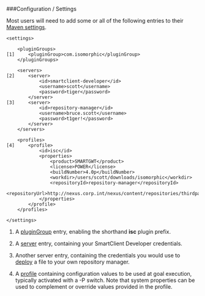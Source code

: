 <!--
   Licensed to the Apache Software Foundation (ASF) under one or more
   contributor license agreements.  See the NOTICE file distributed with
   this work for additional information regarding copyright ownership.
   The ASF licenses this file to You under the Apache License, Version 2.0
   (the "License"); you may not use this file except in compliance with
   the License.  You may obtain a copy of the License at

       http://www.apache.org/licenses/LICENSE-2.0

   Unless required by applicable law or agreed to in writing, software
   distributed under the License is distributed on an "AS IS" BASIS,
   WITHOUT WARRANTIES OR CONDITIONS OF ANY KIND, either express or implied.
   See the License for the specific language governing permissions and
   limitations under the License.
-->

###Configuration / Settings
                                                                            
Most users will need to add some or all of the following entries to their [Maven settings](http://maven.apache.org/ref/3.1.1/maven-settings/settings.html).

    <settings>

        <pluginGroups> 
    [1]     <pluginGroup>com.isomorphic</pluginGroup>
        </pluginGroups>

        <servers>
    [2]     <server>
                <id>smartclient-developer</id>
                <username>scott</username>
                <password>tiger</password>
            </server>
    [3]     <server>
                <id>repository-manager</id>
                <username>bruce.scott</username>
                <password>t1ger!</password>
            </server>
        </servers>

        <profiles>
    [4]     <profile>
                <id>isc</id>
                <properties>
                    <product>SMARTGWT</product>
                    <license>POWER</license>
                    <buildNumber>4.0p</buildNumber>
                    <workdir>/users/scott/downloads/isomorphic</workdir>
                    <repositoryId>repository-manager</repositoryId>
                    <repositoryUrl>http://nexus.corp.int/nexus/content/repositories/thirdparty/</repositoryUrl>
                </properties>
            </profile>
        </profiles>
    
    </settings>


1. A [pluginGroup](http://maven.apache.org/settings.html#Plugin_Groups) entry, enabling the shorthand __isc__ plugin prefix.
    
2. A [server](http://maven.apache.org/settings.html#Servers) entry, containing your SmartClient Developer credentials.
    
3. Another server entry, containing the credentials you would use to [deploy](../deploy-mojo.html) a file to your own repository manager.
    
4. A [profile](http://maven.apache.org/ref/2.2.1/maven-settings/settings.html#class_profile) containing configuration values to be used at goal execution, typically activated with a -P switch.  Note that system properties can be used to complement or override values provided in the profile.